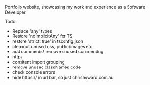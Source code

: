Portfolio website, showcasing my work and experience as a Software Developer.

Todo:

- Replace 'any' types
- Restore 'noImplicitAny' for TS
- restore 'strict: true' in tsconfig.json
- cleanout unused css, public/images etc
- add comments? remove unused commenting
- https
- consitent import grouping
- remove unused classNames code
- check console errors
- hide https:// in url bar, so just chrishoward.com.au
